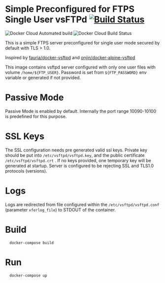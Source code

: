 # Simple Preconfigured for FTPS Single User vsFTPd [![Build Status](https://travis-ci.org/itasgmbh/vsftpd.svg?branch=master)](https://travis-ci.org/itasgmbh/vsftpd)
![Docker Cloud Automated build](https://img.shields.io/docker/cloud/automated/itasgmbhde/vsftpd.svg)
![Docker Cloud Build Status](https://img.shields.io/docker/cloud/build/itasgmbhde/vsftpd.svg)

This is a simple FTPS server preconfigured for single user mode secured by default with TLS > 1.0.

Inspired by [fauria/docker-vsftpd](https://github.com/fauria/docker-vsftpd)
and [onjin/docker-alpine-vsftpd](https://github.com/onjin/docker-alpine-vsftpd)

This image contains vsftpd server configured with only one user files with volume `/home/${FTP_USER}`. Password is set from `${FTP_PASSWORD}` env variable or generated if not provided.

# Passive Mode
Passive Mode is enabled by default. Internally the port range  10090-10100 is predefined for this purpose.

# SSL Keys
The SSL configuration needs pre generated valid ssl keys. Private key should be put into `/etc/vsftpd/vsftpd.key`, and the public certificate `/etc/vsftpd/vsftpd.crt` . If no keys provided, one temporary key will be generated at startup. Server is configured to be rejecting SSL and TLS1.0 protocols (versions).  

# Logs
Logs are redirected from file configured within the `/etc/vsftpd/vsftpd.conf` (parameter `xferlog_file`) to STDOUT of the container.

# Build
```
  docker-compose build
```

# Run
```
  docker-compose up
```    
